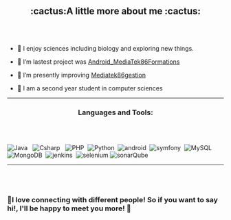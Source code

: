 <h2 align="center">:cactus:A little more about me :cactus:</h2>
<br><br>

- :leaves: I enjoy sciences including biology and exploring new things.

- 💜 I’m lastest project was [Android_MediaTek86Formations](https://github.com/Elshindr/Android_MediaTek86Formations)

- 👾 I’m presently improving [Mediatek86gestion](https://github.com/Elshindr/Mediatek86gestion)

- 🌴 I am a second year student in computer sciences

<hr>
<h3 align="center">Languages and Tools:</h3>
<br><br>

![Java](https://img.shields.io/badge/-Java-333333?style=flat&logo=Java) &nbsp;
 ![Csharp](https://img.shields.io/badge/-Cshp-333333?style=flat&logo=C%2B%2B) &nbsp;
 ![PHP](https://img.shields.io/badge/-Php-333333?style=flat&logo=php)&nbsp;
  ![Python](https://img.shields.io/badge/-Python-333333?style=flat&logo=Python)&nbsp;
  ![android](https://img.shields.io/badge/-Android-333333?style=flat&logo=android)&nbsp;
  ![symfony](https://img.shields.io/badge/-symfony-333333?style=flat&logo=symfony)&nbsp;
 ![MySQL](https://img.shields.io/badge/-MySQL-333333?style=flat&logo=mysql)&nbsp; ![MongoDB](https://img.shields.io/badge/-MongoDB-333333?style=flat&logo=mongodb)&nbsp;
 ![jenkins](https://img.shields.io/badge/-jenkins-333333?style=flat&logo=jenkins)&nbsp; ![selenium](https://img.shields.io/badge/-selenium-333333?style=flat&logo=selenium)&nbsp;![sonarQube](https://img.shields.io/badge/-sonarQube-333333?style=flat&logo=sonarQube)

<hr><br><br>


<h3>🌾I love connecting with different people! So if you want to say hi!, I'll be happy to meet you more! 🌾</h3>          

